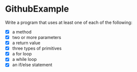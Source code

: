 # GithubExample

Write a program that uses at least one of each of the following:

- [x] a method
- [x] two or more parameters
- [x] a return value
- [x] three types of primitives
- [x] a for loop
- [x] a while loop
- [x] an if/else statement
